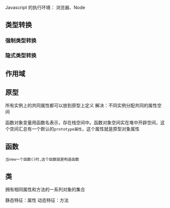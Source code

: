 Javascript 的执行环境： 浏览器、Node
## 类型转换


### 强制类型转换


### 隐式类型转换



## 作用域

## 原型
所有实例上的共同属性都可以放到原型上定义
解决：不同实例分配共同的属性空间

函数对象变量用函数名表示，存在栈空间中。函数对象空间实在堆中开辟空间，这个空间汇总有一个默认的`prototype属性`，这个属性就是原型对象属性


## 函数


`当new一个函数()时,这个函数就是构造函数`


## 类

拥有相同属性和方法的一系列对象的集合

静态特征：属性
动态特征：方法